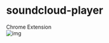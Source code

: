 # soundcloud-player
Chrome Extension  
![img](https://raw.githubusercontent.com/S4WA/soundcloud-player/master/img/Screenshot_1.png)
